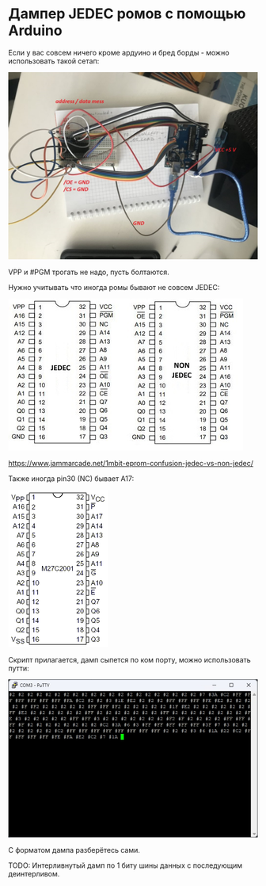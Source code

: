 # Дампер JEDEC ромов с помощью Arduino

Если у вас совсем ничего кроме ардуино и бред борды - можно использовать такой сетап:

![IMG_9821.jpg](IMG_9821.jpg)

VPP и #PGM трогать не надо, пусть болтаются.

Нужно учитывать что иногда ромы бывают не совсем JEDEC:

![jedec-nonjedec.jpg](jedec-nonjedec.jpg)

https://www.jammarcade.net/1mbit-eprom-confusion-jedec-vs-non-jedec/

Также иногда pin30 (NC) бывает A17:

![27C020.png](27C020.png)

Скрипт прилагается, дамп сыпется по ком порту, можно использовать путти:

![putty.jpg](putty.jpg)

С форматом дампа разберётесь сами.

TODO: Интерливнутый дамп по 1 биту шины данных с последующим деинтерливом.

